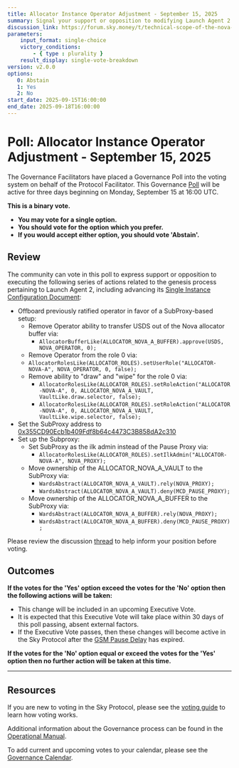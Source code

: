 ```yaml
---
title: Allocator Instance Operator Adjustment - September 15, 2025
summary: Signal your support or opposition to modifying Launch Agent 2 allocator instance.
discussion_link: https://forum.sky.money/t/technical-scope-of-the-nova-allocator-adjustment/27175
parameters:
    input_format: single-choice
    victory_conditions:
        - { type : plurality }
    result_display: single-vote-breakdown
version: v2.0.0
options:
   0: Abstain
   1: Yes
   2: No
start_date: 2025-09-15T16:00:00
end_date: 2025-09-18T16:00:00
---
```


# Poll: Allocator Instance Operator Adjustment - September 15, 2025

The Governance Facilitators have placed a Governance Poll into the voting system on behalf of the Protocol Facilitator. This Governance [Poll](https://sky-atlas.powerhouse.io/A.1.10.1_Operational_Weekly_Cycle/b189fa17-57a9-4d4e-9780-0ce4efd94211|0db30308) will be active for three days beginning on Monday, September 15 at 16:00 UTC.

**This is a binary vote.**

- **You may vote for a single option.**
- **You should vote for the option which you prefer.**
- **If you would accept either option, you should vote 'Abstain'.**

## Review

The community can vote in this poll to express support or opposition to executing the following series of actions related to the genesis process pertaining to Launch Agent 2, including advancing its [Single Instance Configuration Document](https://sky-atlas.powerhouse.io/A.AG3.2.1.P1.3.1_Single_Instance_Configuration_Document/1c2f2ff0-8d73-818f-9207-c5b22ef0f5ff%7C7896ed3326389c8cea83117c5d3aa269):

- Offboard previously ratified operator in favor of a SubProxy-based setup:
  - Remove Operator ability to transfer USDS out of the Nova allocator buffer via:
    - `AllocatorBufferLike(ALLOCATOR_NOVA_A_BUFFER).approve(USDS, NOVA_OPERATOR, 0);`
  - Remove Operator from the role 0 via:
  - `AllocatorRolesLike(ALLOCATOR_ROLES).setUserRole("ALLOCATOR-NOVA-A", NOVA_OPERATOR, 0, false);`
  - Remove ability to "draw" and "wipe" for the role 0 via:
    - `AllocatorRolesLike(ALLOCATOR_ROLES).setRoleAction("ALLOCATOR-NOVA-A", 0, ALLOCATOR_NOVA_A_VAULT, VaultLike.draw.selector, false);`
    - `AllocatorRolesLike(ALLOCATOR_ROLES).setRoleAction("ALLOCATOR-NOVA-A", 0, ALLOCATOR_NOVA_A_VAULT, VaultLike.wipe.selector, false);`
- Set the SubProxy address to [0x355CD90Ecb1b409Fdf8b64c4473C3B858dA2c310](https://etherscan.io/address/0x355CD90Ecb1b409Fdf8b64c4473C3B858dA2c310)
- Set up the Subproxy:
  - Set SubProxy as the ilk admin instead of the Pause Proxy via:
    - `AllocatorRolesLike(ALLOCATOR_ROLES).setIlkAdmin("ALLOCATOR-NOVA-A", NOVA_PROXY);`
  - Move ownership of the ALLOCATOR_NOVA_A_VAULT to the SubProxy via:
    - `WardsAbstract(ALLOCATOR_NOVA_A_VAULT).rely(NOVA_PROXY);`
    - `WardsAbstract(ALLOCATOR_NOVA_A_VAULT).deny(MCD_PAUSE_PROXY);`
  - Move ownership of the ALLOCATOR_NOVA_A_BUFFER to the SubProxy via:
    - `WardsAbstract(ALLOCATOR_NOVA_A_BUFFER).rely(NOVA_PROXY);`
    - `WardsAbstract(ALLOCATOR_NOVA_A_BUFFER).deny(MCD_PAUSE_PROXY);`

Please review the discussion [thread](https://forum.sky.money/t/technical-scope-of-the-nova-allocator-adjustment/27175) to help inform your position before voting.

## Outcomes

**If the votes for the 'Yes' option exceed the votes for the 'No' option then the following actions will be taken:**

- This change will be included in an upcoming Executive Vote.
- It is expected that this Executive Vote will take place within 30 days of this poll passing, absent external factors.
- If the Executive Vote passes, then these changes will become active in the Sky Protocol after the [GSM Pause Delay](https://sky-atlas.powerhouse.io/A.1.9.2.1_Pause_Delay/a98b8227-95f6-4711-9d8d-f52cbc6ad2d0|0db30758e055) has expired.

**If the votes for the 'No' option equal or exceed the votes for the 'Yes' option then no further action will be taken at this time.**

---

## Resources

If you are new to voting in the Sky Protocol, please see the [voting guide](https://manual.makerdao.com/governance/voting-in-makerdao/on-chain-governance) to learn how voting works.

Additional information about the Governance process can be found in the [Operational Manual](https://manual.makerdao.com).

To add current and upcoming votes to your calendar, please see the [Governance Calendar](https://manual.makerdao.com/makerdao/calendars/governance-calendar).
